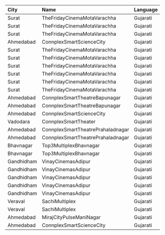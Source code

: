 | City       | Name                              | Language |  Time | Type               | Price | Capacity | Booked |
| :--------- | :-------------------------------- | :------- | ----: | :----------------- | ----: | -------: | -----: |
| Surat      | TheFridayCinemaMotaVarachha       | Gujarati | 10:15 | Recliner           |  200₹ |      115 |      2 |
| Surat      | TheFridayCinemaMotaVarachha       | Gujarati | 10:15 | PushBackSeat       |  150₹ |      115 |      2 |
| Surat      | TheFridayCinemaMotaVarachha       | Gujarati | 10:15 | Lounger            |  150₹ |      115 |      2 |
| Ahmedabad  | ConnplexSmartScienceCity          | Gujarati | 11:15 | DuoSeats1For2Admit |  400₹ |      100 |      0 |
| Surat      | TheFridayCinemaMotaVarachha       | Gujarati | 13:15 | Recliner           |  200₹ |       81 |      0 |
| Surat      | TheFridayCinemaMotaVarachha       | Gujarati | 13:15 | PushBackSeat       |  150₹ |       81 |      0 |
| Surat      | TheFridayCinemaMotaVarachha       | Gujarati | 13:15 | Lounger            |  150₹ |       81 |      0 |
| Surat      | TheFridayCinemaMotaVarachha       | Gujarati | 14:45 | Recliner           |  200₹ |       81 |      2 |
| Surat      | TheFridayCinemaMotaVarachha       | Gujarati | 14:45 | PushBackSeat       |  150₹ |       81 |      2 |
| Surat      | TheFridayCinemaMotaVarachha       | Gujarati | 14:45 | Lounger            |  150₹ |       81 |      2 |
| Ahmedabad  | ConnplexSmartTheatreBapunagar     | Gujarati | 15:15 | Lounger            |  120₹ |      100 |      0 |
| Ahmedabad  | ConnplexSmartTheatreBapunagar     | Gujarati | 15:15 | Gold               |  100₹ |      100 |      0 |
| Ahmedabad  | ConnplexSmartScienceCity          | Gujarati | 15:15 | Miller             |  150₹ |      100 |      0 |
| Vadodara   | ConnplexSmartTheater              | Gujarati | 15:15 | Miller             |   80₹ |      100 |      0 |
| Ahmedabad  | ConnplexSmartTheatrePrahaladnagar | Gujarati | 16:00 | Miller             |  150₹ |      100 |      0 |
| Ahmedabad  | ConnplexSmartTheatrePrahaladnagar | Gujarati | 16:00 | Lounger            |  120₹ |      100 |      0 |
| Bhavnagar  | Top3MultiplexBhavnagar            | Gujarati | 17:00 | Gold               |   70₹ |      100 |      0 |
| Bhavnagar  | Top3MultiplexBhavnagar            | Gujarati | 17:00 | Silver             |   70₹ |      100 |      0 |
| Gandhidham | VinayCinemasAdipur                | Gujarati | 17:45 | Diamond            |  160₹ |       35 |      0 |
| Gandhidham | VinayCinemasAdipur                | Gujarati | 17:45 | Gold               |   80₹ |       42 |      0 |
| Gandhidham | VinayCinemasAdipur                | Gujarati | 17:45 | Platinum           |  160₹ |       23 |      0 |
| Gandhidham | VinayCinemasAdipur                | Gujarati | 17:45 | Silver             |   80₹ |       42 |      0 |
| Gandhidham | VinayCinemasAdipur                | Gujarati | 17:45 | Vip                |  350₹ |        8 |      0 |
| Veraval    | SachiMultiplex                    | Gujarati | 18:30 | Captain            |  100₹ |       68 |      8 |
| Veraval    | SachiMultiplex                    | Gujarati | 18:30 | Crew               |  100₹ |       60 |     12 |
| Ahmedabad  | MirajCityPulseManiNagar           | Gujarati | 18:45 | Gold               |  100₹ |       24 |      0 |
| Ahmedabad  | ConnplexSmartScienceCity          | Gujarati | 20:15 | TwoSeats1For2Admit |  400₹ |      100 |      0 |
